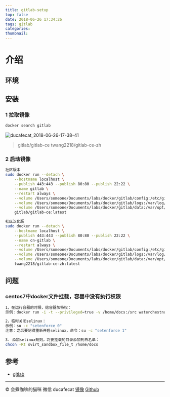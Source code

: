 ```yaml
---
title: gitlab-setup
top: false
date: 2018-06-26 17:34:26
tags: gitlab
categories:
thumbnail:
---
```


# 介绍

## 环境

## 安装

### 1 拉取镜像

```bash
docker search gitlab
```

![ducafecat_2018-06-26-17-38-41](http://oflimcy5e.bkt.clouddn.com/ducafecat_2018-06-26-17-38-41.png)

> gitlab/gitlab-ce
> twang2218/gitlab-ce-zh

### 2 启动镜像

```bash
社区版本
sudo docker run --detach \
    --hostname localhost \
    --publish 443:443 --publish 80:80 --publish 22:22 \
    --name gitlab \
    --restart always \
    --volume /Users/someone/Documents/labs/docker/gitlab/config:/etc/gitlab \
    --volume /Users/someone/Documents/labs/docker/gitlab/logs:/var/log/gitlab \
    --volume /Users/someone/Documents/labs/docker/gitlab/data:/var/opt/gitlab \
    gitlab/gitlab-ce:latest

社区汉化版
sudo docker run --detach \
    --hostname localhost \
    --publish 443:443 --publish 80:80 --publish 22:22 \
    --name cn-gitlab \
    --restart always \
    --volume /Users/someone/Documents/labs/docker/gitlab/config:/etc/gitlab \
    --volume /Users/someone/Documents/labs/docker/gitlab/logs:/var/log/gitlab \
    --volume /Users/someone/Documents/labs/docker/gitlab/data:/var/opt/gitlab \
    twang2218/gitlab-ce-zh:latest
```

## 问题

### centos7中docker文件挂载，容器中没有执行权限

```bash
1，在运行容器的时候，给容器加特权：
示例：docker run -i -t --privileged=true -v /home/docs:/src waterchestnut/nodejs:0.12.0

2，临时关闭selinux：
示例：su -c "setenforce 0"
注意：之后要记得重新开启selinux，命令：su -c "setenforce 1"

3. 添加selinux规则，将要挂载的目录添加到白名单：
chcon -Rt svirt_sandbox_file_t /home/docs
```

## 参考

* [gitlab](https://gitlab.com/)

---

© 会煮咖啡的猫咪
微信 ducafecat
[镜像](ducafecat.github.io) [Github](https://github.com/ducafecat)
